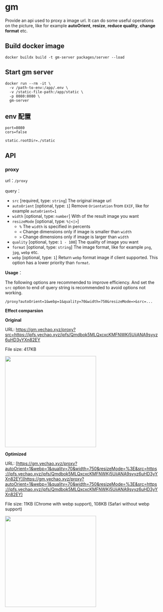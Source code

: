 # gm

Provide an api used to proxy a image url. It can do some useful operations on the picture,
like for example **autoOrient**, **resize**, **reduce quality**, **change format** etc.

## Build docker image

```shell
docker buildx build -t gm-server packages/server --load
```

## Start gm server

```shell
docker run --rm -it \
  -v /path-to-env:/app/.env \
  -v /static-file-path:/app/static \
  -p 8080:8080 \
  gm-server
```

## env 配置

```env
port=8080
cors=false

static.rootDir=./static
```

## API

### proxy

url：`/proxy`

query：

- `src` [required, type: `string`] The original image url
- `autoOrient` [optional, type: `1`] Remove `Orientation` from `EXIF`, like for example `autoOrient=1`
- `width` [optional, type: `number`] With of the result image you want
- `resizeMode` [optional, type: `%|<|>`]
  - `%` The `width` is specified in percents
  - `<` Change dimensions only if image is smaller than `width`
  - `>` Change dimensions only if image is larger than `width`
- `quality` [optional, type: `1 - 100`] The quality of image you want
- `format` [optional, type: `string`] The image format, like for example `png`, `jpg`, `webp` etc.
- `webp` [optional, type: `1`] Return `webp` format image if client supported. This option has a lower priority than `format`.

**Usage**：

The following options are recommended to improve efficiency.
And set the `src` option to end of query string is recommended to avoid
options not working.

`/proxy?autoOrient=1&webp=1&quality=70&width=750&resizeMode=>&src=...`

**Effect comparsion**

**Original**

URL: <https://gm.yechao.xyz/proxy?src=https://ipfs.yechao.xyz/ipfs/Qmdbok5MLQxcxcKMFNWKj5UiiANA9syyz6uHD3yYXn82EY>

File size: 417KB

<img style="width: 300px" src="https://gm.yechao.xyz/proxy?src=https://ipfs.yechao.xyz/ipfs/Qmdbok5MLQxcxcKMFNWKj5UiiANA9syyz6uHD3yYXn82EY" />

**Optimized**

URL: [https://gm.yechao.xyz/proxy?autoOrient=1&webp=1&quality=70&width=750&resizeMode=%3E&src=https://ipfs.yechao.xyz/ipfs/Qmdbok5MLQxcxcKMFNWKj5UiiANA9syyz6uHD3yYXn82EY](https://gm.yechao.xyz/proxy?autoOrient=1&webp=1&quality=70&width=750&resizeMode=%3E&src=https://ipfs.yechao.xyz/ipfs/Qmdbok5MLQxcxcKMFNWKj5UiiANA9syyz6uHD3yYXn82EY)

File size: 11KB (Chrome with webp support), 108KB (Safari without webp support)

<img style="width: 300px" src="https://gm.yechao.xyz/proxy?autoOrient=1&webp=1&quality=70&width=750&resizeMode=%3E&src=https://ipfs.yechao.xyz/ipfs/Qmdbok5MLQxcxcKMFNWKj5UiiANA9syyz6uHD3yYXn82EY" />
